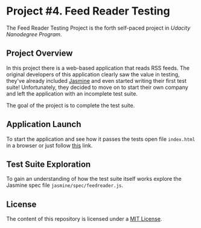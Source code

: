 # Project #4. Feed Reader Testing

The Feed Reader Testing Project is the forth self-paced project in _Udacity Nanodegree Program_.

## Project Overview

In this project there is a web-based application that reads RSS feeds. The original developers of this application clearly saw the value in testing, they've already included [Jasmine](http://jasmine.github.io/) and even started writing their first test suite! Unfortunately, they decided to move on to start their own company and left the application with an incomplete test suite.

The goal of the project is to complete the test suite.

## Application Launch
To start the application and see how it passes the tests open file `index.html` in a browser or just follow
[this](https://dmitrysharabin.github.io/project-4-feed-reader-testing/) link.

## Test Suite Exploration
To gain an understanding of how the test suite itself works explore the Jasmine spec file `jasmine/spec/feedreader.js`.

## License
The content of this repository is licensed under a [MIT License](https://opensource.org/licenses/MIT).
